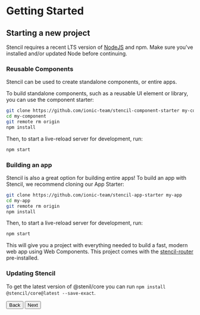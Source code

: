 # Getting Started

## Starting a new project

Stencil requires a recent LTS version of [NodeJS](https://nodejs.org/) and npm. Make sure you've installed and/or updated Node before continuing.

### Reusable Components

Stencil can be used to create standalone components, or entire apps.

To build standalone components, such as a reusable UI element or library, you can use the component starter:

```bash
git clone https://github.com/ionic-team/stencil-component-starter my-component
cd my-component
git remote rm origin
npm install
```

Then, to start a live-reload server for development, run:

```bash
npm start
```

### Building an app

Stencil is also a great option for building entire apps! To build an app with Stencil, we recommend cloning our App Starter:

```bash
git clone https://github.com/ionic-team/stencil-app-starter my-app
cd my-app
git remote rm origin
npm install
```

Then, to start a live-reload server for development, run:

```bash
npm start
```

This will give you a project with everything needed to build a fast, modern web app using Web Components. This project comes with the [stencil-router](/docs/routing) pre-installed.


### Updating Stencil

To get the latest version of @stenil/core you can run `npm install @stencil/core@latest --save-exact`.

<stencil-route-link url="/docs/introduction" router="#router" custom="true">
  <button class="pull-left btn btn--secondary">
    Back
  </button>
</stencil-route-link>

<stencil-route-link url="/docs/my-first-component" custom="true">
  <button class="pull-right btn btn--primary">
    Next
  </button>
</stencil-route-link>
